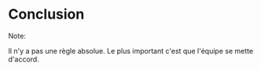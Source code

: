# Conclusion

Note:

Il n'y a pas une règle absolue.
Le plus important c'est que l'équipe se mette d'accord.
